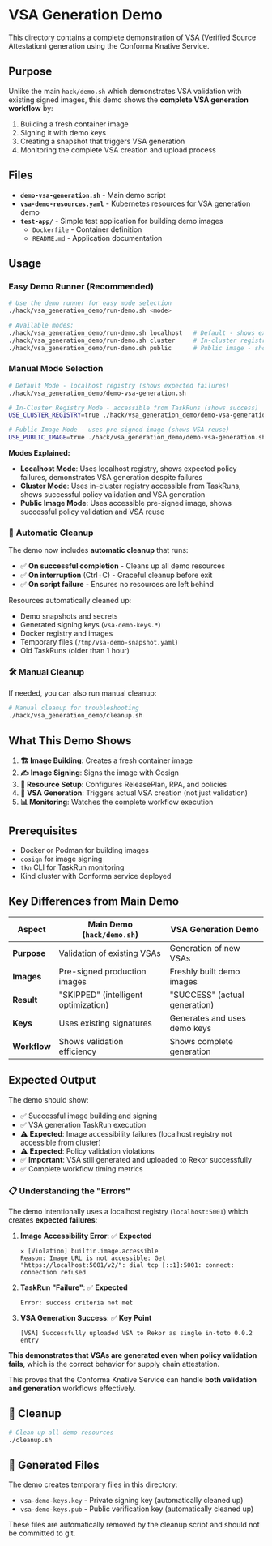 # VSA Generation Demo

This directory contains a complete demonstration of VSA (Verified Source Attestation) generation using the Conforma Knative Service.

## Purpose

Unlike the main `hack/demo.sh` which demonstrates VSA validation with existing signed images, this demo shows the **complete VSA generation workflow** by:

1. Building a fresh container image
2. Signing it with demo keys
3. Creating a snapshot that triggers VSA generation
4. Monitoring the complete VSA creation and upload process

## Files

- **`demo-vsa-generation.sh`** - Main demo script
- **`vsa-demo-resources.yaml`** - Kubernetes resources for VSA generation demo
- **`test-app/`** - Simple test application for building demo images
  - `Dockerfile` - Container definition
  - `README.md` - Application documentation

## Usage

### Easy Demo Runner (Recommended)

```bash
# Use the demo runner for easy mode selection
./hack/vsa_generation_demo/run-demo.sh <mode>

# Available modes:
./hack/vsa_generation_demo/run-demo.sh localhost   # Default - shows expected failures
./hack/vsa_generation_demo/run-demo.sh cluster     # In-cluster registry - shows success
./hack/vsa_generation_demo/run-demo.sh public      # Public image - shows VSA reuse
```

### Manual Mode Selection

```bash
# Default Mode - localhost registry (shows expected failures)
./hack/vsa_generation_demo/demo-vsa-generation.sh

# In-Cluster Registry Mode - accessible from TaskRuns (shows success)
USE_CLUSTER_REGISTRY=true ./hack/vsa_generation_demo/demo-vsa-generation.sh

# Public Image Mode - uses pre-signed image (shows VSA reuse)
USE_PUBLIC_IMAGE=true ./hack/vsa_generation_demo/demo-vsa-generation.sh
```

**Modes Explained:**
- **Localhost Mode**: Uses localhost registry, shows expected policy failures, demonstrates VSA generation despite failures
- **Cluster Mode**: Uses in-cluster registry accessible from TaskRuns, shows successful policy validation and VSA generation
- **Public Image Mode**: Uses accessible pre-signed image, shows successful policy validation and VSA reuse

### 🧹 **Automatic Cleanup**

The demo now includes **automatic cleanup** that runs:
- ✅ **On successful completion** - Cleans up all demo resources
- ✅ **On interruption** (Ctrl+C) - Graceful cleanup before exit
- ✅ **On script failure** - Ensures no resources are left behind

Resources automatically cleaned up:
- Demo snapshots and secrets
- Generated signing keys (`vsa-demo-keys.*`)
- Docker registry and images
- Temporary files (`/tmp/vsa-demo-snapshot.yaml`)
- Old TaskRuns (older than 1 hour)

### 🛠️ **Manual Cleanup**

If needed, you can also run manual cleanup:

```bash
# Manual cleanup for troubleshooting
./hack/vsa_generation_demo/cleanup.sh
```

## What This Demo Shows

1. **🏗️ Image Building**: Creates a fresh container image
2. **✍️ Image Signing**: Signs the image with Cosign
3. **🔧 Resource Setup**: Configures ReleasePlan, RPA, and policies
4. **🚀 VSA Generation**: Triggers actual VSA creation (not just validation)
5. **📊 Monitoring**: Watches the complete workflow execution

## Prerequisites

- Docker or Podman for building images
- `cosign` for image signing
- `tkn` CLI for TaskRun monitoring
- Kind cluster with Conforma service deployed

## Key Differences from Main Demo

| Aspect | Main Demo (`hack/demo.sh`) | VSA Generation Demo |
|--------|---------------------------|-------------------|
| **Purpose** | Validation of existing VSAs | Generation of new VSAs |
| **Images** | Pre-signed production images | Freshly built demo images |
| **Result** | "SKIPPED" (intelligent optimization) | "SUCCESS" (actual generation) |
| **Keys** | Uses existing signatures | Generates and uses demo keys |
| **Workflow** | Shows validation efficiency | Shows complete generation |

## Expected Output

The demo should show:
- ✅ Successful image building and signing
- ✅ VSA generation TaskRun execution
- ⚠️ **Expected**: Image accessibility failures (localhost registry not accessible from cluster)
- ⚠️ **Expected**: Policy validation violations
- ✅ **Important**: VSA still generated and uploaded to Rekor successfully
- ✅ Complete workflow timing metrics

### 📋 **Understanding the "Errors"**

The demo intentionally uses a localhost registry (`localhost:5001`) which creates **expected failures**:

1. **Image Accessibility Error**: ✅ **Expected**
   ```
   ✕ [Violation] builtin.image.accessible
   Reason: Image URL is not accessible: Get "https://localhost:5001/v2/": dial tcp [::1]:5001: connect: connection refused
   ```

2. **TaskRun "Failure"**: ✅ **Expected**
   ```
   Error: success criteria not met
   ```

3. **VSA Generation Success**: ✅ **Key Point**
   ```
   [VSA] Successfully uploaded VSA to Rekor as single in-toto 0.0.2 entry
   ```

**This demonstrates that VSAs are generated even when policy validation fails**, which is the correct behavior for supply chain attestation.

This proves that the Conforma Knative Service can handle **both validation and generation** workflows effectively.

## 🧹 **Cleanup**

```bash
# Clean up all demo resources
./cleanup.sh
```

## 📁 **Generated Files**

The demo creates temporary files in this directory:
- `vsa-demo-keys.key` - Private signing key (automatically cleaned up)
- `vsa-demo-keys.pub` - Public verification key (automatically cleaned up)

These files are automatically removed by the cleanup script and should not be committed to git.
